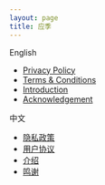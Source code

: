 ```yaml
---
layout: page
title: 应季
---
```

English
- [Privacy Policy](/in-season/en/privacy-policy.html)
- [Terms & Conditions](/in-season/en/terms-and-conditions.html)
- [Introduction](/in-season/en/introduction.html)
- [Acknowledgement](/in-season/en/acknowledgement.html)

中文
- [隐私政策](/in-season/zh/privacy-policy.html)
- [用户协议](/in-season/zh/terms-and-conditions.html)
- [介绍](/in-season/zh/introduction.html)
- [鸣谢](/in-season/zh/acknowledgement.html)
